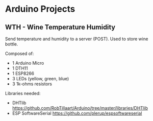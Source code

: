 # Arduino Projects

## WTH - Wine Temperature Humidity

Send temperature and humidity to a server (POST). Used to store wine bottle.

Composed of:
- 1 Arduino Micro
- 1 DTH11
- 1 ESP8266
- 3 LEDs (yellow, green, blue)
- 3 1k-ohms resistors

Libraries needed:
- DHTlib https://github.com/RobTillaart/Arduino/tree/master/libraries/DHTlib
- ESP SoftwareSerial https://github.com/plerup/espsoftwareserial
